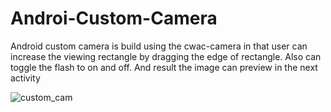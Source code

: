 # Androi-Custom-Camera 

Android custom camera is build using the cwac-camera in that user can increase the viewing rectangle by dragging the edge of rectangle. Also can toggle the flash to on and off. And result the image can preview in the next activity

![custom_cam](https://user-images.githubusercontent.com/7686968/50765537-63cda680-12a0-11e9-9133-f1abf26de93d.png)
